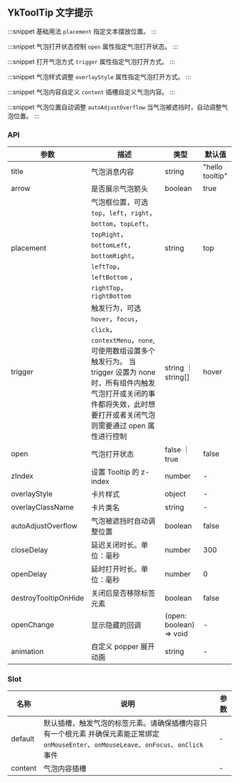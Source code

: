 ## YkToolTip 文字提示

:::snippet
基础用法
`placement` 指定文本摆放位置。
<TooltipDefault/>
:::

:::snippet
气泡打开状态控制
`open` 属性指定气泡打开状态。
<TooltipOpen/>
:::

:::snippet
打开气泡方式
`trigger` 属性指定气泡打开方式。
<TooltipTrigger/>
:::

:::snippet
气泡样式调整
`overlayStyle` 属性指定气泡打开方式。
<TooltipStyle/>
:::

:::snippet
气泡内容自定义
`content` 插槽自定义气泡内容。
<TooltipSlot/>
:::

:::snippet
气泡位置自动调整
`autoAdjustOverflow` 当气泡被遮挡时，自动调整气泡位置。
<TooltipPosition/>
:::

### API

| 参数                 | 描述                                                                                                                                                                                                                      | 类型                    | 默认值          |
| -------------------- | ------------------------------------------------------------------------------------------------------------------------------------------------------------------------------------------------------------------------- | ----------------------- | --------------- |
| title                | 气泡消息内容                                                                                                                                                                                                              | string                  | "hello tooltip" |
| arrow                | 是否展示气泡箭头                                                                                                                                                                                                          | boolean                 | true            |
| placement            | 气泡框位置，可选 `top`，`left`，`right`，`bottom`，`topLeft`，`topRight`，`bottomLeft`，`bottomRight`，`leftTop`，`leftBottom` ，`rightTop`，`rightBottom`                                                                | string                  | top             |
| trigger              | 触发行为，可选 `hover`，`focus`，`click`，`contextMenu`，`none`, 可使用数组设置多个触发行为。 当 trigger 设置为 none 时，所有组件内触发气泡打开或关闭的事件都将失效，此时想要打开或者关闭气泡则需要通过 open 属性进行控制 | string ｜ string[]      | hover           |
| open                 | 气泡打开状态                                                                                                                                                                                                              | false ｜ true           | false           |
| zIndex               | 设置 Tooltip 的 z-index                                                                                                                                                                                                   | number                  | -               |
| overlayStyle         | 卡片样式                                                                                                                                                                                                                  | object                  | -               |
| overlayClassName     | 卡片类名                                                                                                                                                                                                                  | string                  | -               |
| autoAdjustOverflow   | 气泡被遮挡时自动调整位置                                                                                                                                                                                                  | boolean                 | false           |
| closeDelay           | 延迟关闭时长。单位：毫秒                                                                                                                                                                                                  | number                  | 300             |
| openDelay            | 延时打开时长。单位：毫秒                                                                                                                                                                                                  | number                  | 0               |
| destroyTooltipOnHide | 关闭后是否移除标签元素                                                                                                                                                                                                    | boolean                 | false           |
| openChange           | 显示隐藏的回调                                                                                                                                                                                                            | (open: boolean) => void | -               |
| animation            | 自定义 popper 展开动画                                                                                                                                                                                                    | string                  | -               |

### Slot

| 名称    | 说明                                                                                                                                      | 参数 |
| ------- | ----------------------------------------------------------------------------------------------------------------------------------------- | ---- |
| default | 默认插槽，触发气泡的标签元素。请确保插槽内容只有一个根元素 并确保元素能正常绑定 `onMouseEnter`、`onMouseLeave`、`onFocus`、`onClick` 事件 | -    |
| content | 气泡内容插槽                                                                                                                              | -    |
